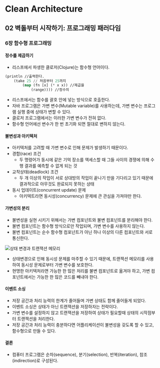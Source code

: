 # Clean Architecture

## 02 벽돌부터 시작하기: 프로그래밍 패러다임

### 6장 함수형 프로그래밍

#### 정수를 제곱하기

- 리스프에서 파생한 클로저(Clojure)는 함수형 언어이다.

```lisp
(println //출력한다.
	(take 25 // 처음부터 25까지
    	(map (fn [x] (* x x)) //제곱을
        	(range)))) //정수의
```

- 리스프에서는 함수를 괄호 안에 넣는 방식으로 호출한다.
- 자바 프로그램은 가변 변수(Mutable variable)를 사용하는데, 가변 변수는 프로그램 실행 중에 상태가 변할 수 있다.
- 클로저 프로그램에서는 이러한 가변 변수가 전혀 없다.
- 함수형 언어에선 변수가 한 번 초기화 되면 절대로 변하지 않는다.

#### 불변성과 아키텍처

- 아키텍처를 고려할 때 가변 변수로 인해 문제가 발생하기 때문이다.
- 경합(race) 조건
  - 두 명령어가 동시에 같은 기억 장소를 액세스할 때 그들 사이의 경쟁에 의해 수행 결과를 예측할 수 없게 되는 것
- 교착상태(deadlock) 조건
  - 두 개 이상의 작업이 서로 상대방의 작업이 끝나기 만을 기다리고 있기 때문에 결과적으로 아무것도 완료되지 못하는 상태
- 동시 업데이트(concurrent update) 문제
  - 아키텍트라면 동시성(concurrency) 문제에 큰 관심을 가져야만 한다.

#### 가변성의 분리

- 불변성을 실현 시키기 위해서는 가변 컴포넌트와 불변 컴포넌트를 분리해야 한다.
- 불변 컴포넌트는 함수형 방식으로만 작업되며, 가변 변수를 사용하지 않는다.
- 불변 컴포넌트는 순수 함수형 컴포넌트가 아닌 하나 이상의 다른 컴포넌트와 서로 통신한다.

![상태 변경과 트랜잭션 메모리](https://media.vlpt.us/images/hellojihyoung/post/58a0b91c-02cd-4986-900f-7a88a448bb42/%E1%84%89%E1%85%B3%E1%84%8F%E1%85%B3%E1%84%85%E1%85%B5%E1%86%AB%E1%84%89%E1%85%A3%E1%86%BA%202022-04-03%20%E1%84%8B%E1%85%A9%E1%84%8C%E1%85%A5%E1%86%AB%201.37.52.png)

- 상태변경으로 인해 동시성 문제를 마주할 수 있기 때문에, 트랜잭션 메모리를 사용하여 동시성 문제로부터 가변 변수를 보호한다.
- 현명한 아키텍처라면 가능한 한 많은 처리를 불변 컴포넌트로 옮겨야 하고, 가변 컴포넌트에서는 가능한 한 많은 코드를 빼내야 한다.

#### 이벤트 소싱

- 저장 공간과 처리 능력의 한계가 줄어들며 가변 상태도 함께 줄어들게 되었다.
- 이벤트 소싱은 상태가 아닌 트랜잭션을 저장하자는 전략이다.
- 가변 변수를 설정하지 않고 트랜잭션을 저장하여 상태가 필요할때 상태의 시작점부터 트랜잭션을 처리한다.
- 저장 공간과 처리 능력이 충분하다면 어플리케이션이 불변성을 갖도록 할 수 있고, 함수형으로 만들 수 있다.

#### 결론

- 컴퓨터 프로그램은 순차(sequence), 분기(selection), 반복(iteration), 참조(indirection)로 구성된다.
